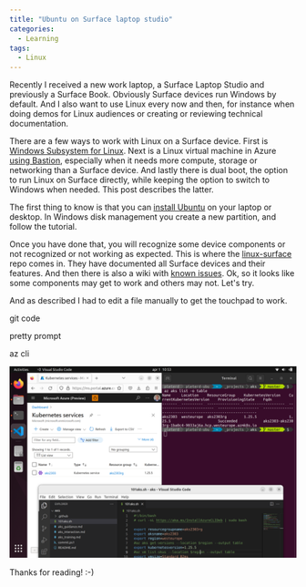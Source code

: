 ```yaml
---
title: "Ubuntu on Surface laptop studio"
categories:
  - Learning
tags:
  - Linux
---
```


Recently I received a new work laptop, a Surface Laptop Studio and previously a Surface Book. Obviously Surface devices run Windows by default. And I also want to use Linux every now and then, for instance when doing demos for Linux audiences or creating or reviewing technical documentation.  

There are a few ways to work with Linux on a Surface device. First is [Windows Subsystem for Linux](../accessing-azure-terminal/). Next is a Linux virtual machine in Azure [using Bastion](../bastion-ssh-rdp/), especially when it needs more compute, storage or networking than a Surface device. And lastly there is dual boot, the option to run Linux on Surface directly, while keeping the option to switch to Windows when needed. This post describes the latter.

The first thing to know is that you can [install Ubuntu](https://ubuntu.com/tutorials/install-ubuntu-desktop) on your laptop or desktop. In Windows disk management you create a new partition, and follow the tutorial.

Once you have done that, you will recognize some device components or not recognized or not working as expected. This is where the [linux-surface](https://github.com/linux-surface/linux-surface/wiki/Supported-Devices-and-Features#feature-matrix) repo comes in. They have documented all Surface devices and their features. And then there is also a wiki with [known issues](https://github.com/linux-surface/linux-surface/wiki/Surface-Laptop-Studio). Ok, so it looks like some components may get to work and others may not. Let's try. 

And as described I had to edit a file manually to get the touchpad to work. 

git
code

pretty prompt

az cli

![img](../assets/images/2023-03-31-ubuntu-on-surface-laptop-studio.png)

Thanks for reading! :-)
